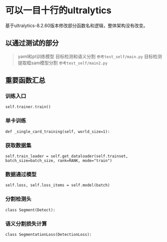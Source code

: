 # 可以一目十行的ultralytics
基于ultralytics-8.2.60版本修改部分函数名和逻辑，整体架构没有改变。

## 以通过测试的部分
> yaml和pt训练模型 目标检测和语义分割 `参考test_self/main.py` 
> 目标检测提取框sam模型分割  `参考test_self/main2.py` 



## 重要函数汇总


### 训练入口
`self.trainer.train()`


### 单卡训练

`def _single_card_training(self, world_size=1):`


### 获取数据集
`self.train_loader = self.get_dataloader(self.trainset, batch_size=batch_size, rank=RANK, mode="train")`


### 数据通过模型
`self.loss, self.loss_items = self.model(batch)`


### 分割检测头
`class Segment(Detect):`


### 语义分割损失计算
`class SegmentationLoss(DetectionLoss):`